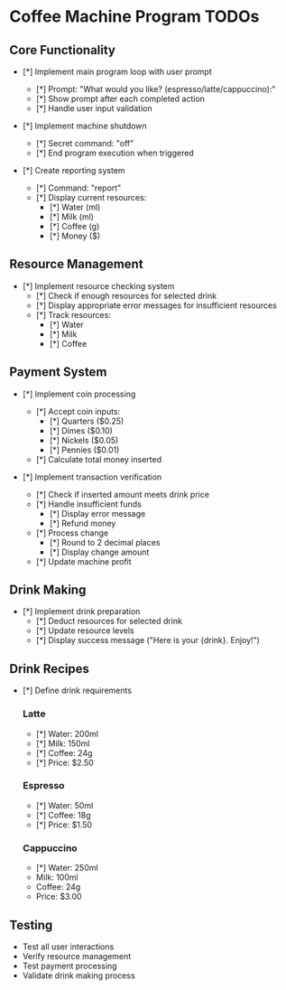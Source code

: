 # Coffee Machine Program TODOs

## Core Functionality
- [*] Implement main program loop with user prompt
  - [*] Prompt: "What would you like? (espresso/latte/cappuccino):"
  - [*] Show prompt after each completed action
  - [*] Handle user input validation

- [*] Implement machine shutdown
  - [*] Secret command: "off"
  - [*] End program execution when triggered

- [*] Create reporting system
  - [*] Command: "report"
  - [*] Display current resources:
    - [*] Water (ml)
    - [*] Milk (ml)
    - [*] Coffee (g)
    - [*] Money ($)

## Resource Management
- [*] Implement resource checking system
  - [*] Check if enough resources for selected drink
  - [*] Display appropriate error messages for insufficient resources
  - [*] Track resources:
    - [*] Water
    - [*] Milk
    - [*] Coffee

## Payment System
- [*] Implement coin processing
  - [*] Accept coin inputs:
    - [*] Quarters ($0.25)
    - [*] Dimes ($0.10)
    - [*] Nickels ($0.05)
    - [*] Pennies ($0.01)
  - [*] Calculate total money inserted

- [*] Implement transaction verification
  - [*] Check if inserted amount meets drink price
  - [*] Handle insufficient funds
    - [*] Display error message
    - [*] Refund money
  - [*] Process change
    - [*] Round to 2 decimal places
    - [*] Display change amount
  - [*] Update machine profit

## Drink Making
- [*] Implement drink preparation
  - [*] Deduct resources for selected drink
  - [*] Update resource levels
  - [*] Display success message ("Here is your {drink}. Enjoy!")

## Drink Recipes
- [*] Define drink requirements
  ### Latte
  - [*] Water: 200ml
  - [*] Milk: 150ml
  - [*] Coffee: 24g
  - [*] Price: $2.50

  ### Espresso
  - [*] Water: 50ml
  - [*] Coffee: 18g
  - [*] Price: $1.50

  ### Cappuccino
  - [*] Water: 250ml
  - Milk: 100ml
  - Coffee: 24g
  - Price: $3.00

## Testing
- Test all user interactions
- Verify resource management
- Test payment processing
- Validate drink making process